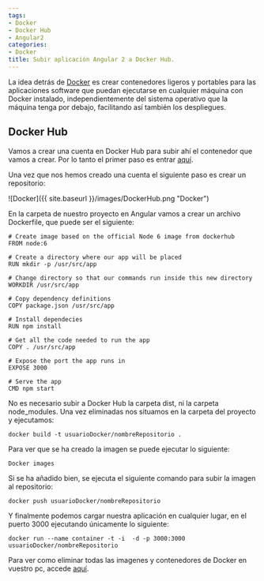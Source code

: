 ```yaml
---
tags:
- Docker
- Docker Hub
- Angular2
categories:
- Docker
title: Subir aplicación Angular 2 a Docker Hub.
---
```


La idea detrás de [Docker](https://www.docker.com/) es crear contenedores ligeros y portables para las aplicaciones software que puedan ejecutarse en cualquier máquina con Docker instalado, independientemente del sistema operativo que la máquina tenga por debajo, facilitando así también los despliegues.

## Docker Hub

Vamos a crear una cuenta en Docker Hub para subir ahí el contenedor que vamos a crear. Por lo tanto el primer paso es entrar [aquí](https://hub.docker.com/).

Una vez que nos hemos creado una cuenta el siguiente paso es crear un repositorio:

![Docker]({{ site.baseurl }}/images/DockerHub.png "Docker")

En la carpeta de nuestro proyecto en Angular vamos a crear un archivo Dockerfile, que puede ser el siguiente:

```
# Create image based on the official Node 6 image from dockerhub
FROM node:6

# Create a directory where our app will be placed
RUN mkdir -p /usr/src/app

# Change directory so that our commands run inside this new directory
WORKDIR /usr/src/app

# Copy dependency definitions
COPY package.json /usr/src/app

# Install dependecies
RUN npm install

# Get all the code needed to run the app
COPY . /usr/src/app

# Expose the port the app runs in
EXPOSE 3000

# Serve the app
CMD npm start
```
No es necesario subir a Docker Hub la carpeta dist, ni la carpeta node_modules. Una vez eliminadas nos situamos en la carpeta del proyecto y ejecutamos:

```
docker build -t usuarioDocker/nombreRepositorio .
```

Para ver que se ha creado la imagen se puede ejecutar lo siguiente:

```
Docker images
```

Si se ha añadido bien, se ejecuta el siguiente comando para subir la imagen al repositorio:

```
docker push usuarioDocker/nombreRepositorio
```

Y finalmente podemos cargar nuestra aplicación en cualquier lugar, en el puerto 3000 ejecutando únicamente lo siguiente:

```
docker run --name container -t -i  -d -p 3000:3000 usuarioDocker/nombreRepositorio
```

Para ver como eliminar todas las imagenes y contenedores de Docker en vuestro pc, accede [aquí](https://gist.github.com/erknrio/e470a14f76377883980fa1d5fd531087).
